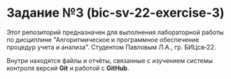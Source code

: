 # Задание №3 (bic-sv-22-exercise-3)

Этот репозиторий предназначен для выполнения лабораторной работы по дисциплине "Алгоритмическое и программное обеспечение процедур учета и анализа". Студентом Павловым Л.А., гр. БИЦсв‑22.

Внутри находятся файлы и отчёты, связанные с изучением системы контроля версий **Git** и
работой с **GitHub**.
